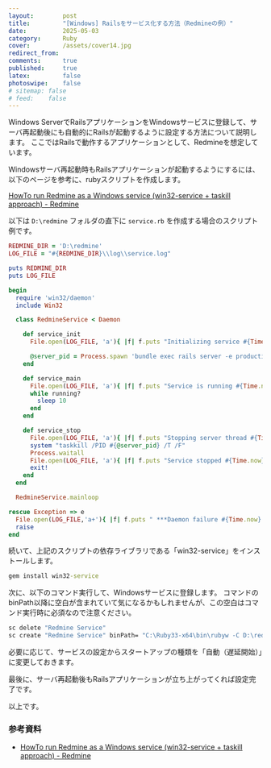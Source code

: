 ```yaml
---
layout:        post
title:         "[Windows] Railsをサービス化する方法（Redmineの例）"
date:          2025-05-03
category:      Ruby
cover:         /assets/cover14.jpg
redirect_from:
comments:      true
published:     true
latex:         false
photoswipe:    false
# sitemap: false
# feed:    false
---
```


Windows ServerでRailsアプリケーションをWindowsサービスに登録して、サーバ再起動後にも自動的にRailsが起動するように設定する方法について説明します。
ここではRailsで動作するアプリケーションとして、Redmineを想定しています。

Windowsサーバ再起動時もRailsアプリケーションが起動するようにするには、以下のページを参考に、rubyスクリプトを作成します。

[HowTo run Redmine as a Windows service (win32-service + taskill approach) - Redmine](https://www.redmine.org/projects/redmine/wiki/HowTo_run_Redmine_as_a_Windows_service_(win32-service_+_taskill_approach))

以下は `D:\redmine` フォルダの直下に `service.rb` を作成する場合のスクリプト例です。

```rb
REDMINE_DIR = 'D:\redmine'
LOG_FILE = "#{REDMINE_DIR}\\log\\service.log"

puts REDMINE_DIR
puts LOG_FILE

begin
  require 'win32/daemon'
  include Win32

  class RedmineService < Daemon

    def service_init
      File.open(LOG_FILE, 'a'){ |f| f.puts "Initializing service #{Time.now}" }

      @server_pid = Process.spawn 'bundle exec rails server -e production', :chdir => REDMINE_DIR, :err => [LOG_FILE, 'a']
    end

    def service_main
      File.open(LOG_FILE, 'a'){ |f| f.puts "Service is running #{Time.now} with pid #{@server_pid}" }
      while running?
        sleep 10
      end
    end

    def service_stop
      File.open(LOG_FILE, 'a'){ |f| f.puts "Stopping server thread #{Time.now}" }
      system "taskkill /PID #{@server_pid} /T /F"
      Process.waitall
      File.open(LOG_FILE, 'a'){ |f| f.puts "Service stopped #{Time.now}" }
      exit!
    end
  end

  RedmineService.mainloop

rescue Exception => e
  File.open(LOG_FILE,'a+'){ |f| f.puts " ***Daemon failure #{Time.now} exception=#{e.inspect}\n#{e.backtrace.join($/)}" }
  raise
end
```

続いて、上記のスクリプトの依存ライブラリである「win32-service」をインストールします。

```bat
gem install win32-service
```

次に、以下のコマンド実行して、Windowsサービスに登録します。
コマンドのbinPath以降に空白が含まれていて気になるかもしれませんが、この空白はコマンド実行時に必須なので注意ください。

```bat
sc delete "Redmine Service"
sc create "Redmine Service" binPath= "C:\Ruby33-x64\bin\rubyw -C D:\redmine\ service.rb"
```

必要に応じて、サービスの設定からスタートアップの種類を「自動（遅延開始）」に変更しておきます。

最後に、サーバ再起動後もRailsアプリケーションが立ち上がってくれば設定完了です。

以上です。


### 参考資料

- [HowTo run Redmine as a Windows service (win32-service + taskill approach) - Redmine](https://www.redmine.org/projects/redmine/wiki/HowTo_run_Redmine_as_a_Windows_service_(win32-service_+_taskill_approach))
